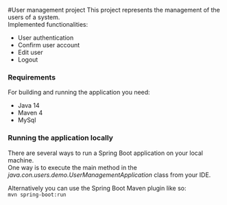 #User management project
This project represents the management of the users of a system.\
Implemented functionalities:
* User authentication
* Confirm user account
* Edit user
* Logout

### Requirements
For building and running the application you need:

* Java 14
* Maven 4
* MySql

### Running the application locally
There are several ways to run a Spring Boot application on your local machine.\
One way is to execute the main method in the _java.con.users.demo.UserManagementApplication_ class from your IDE.

Alternatively you can use the Spring Boot Maven plugin like so:\
```mvn spring-boot:run```